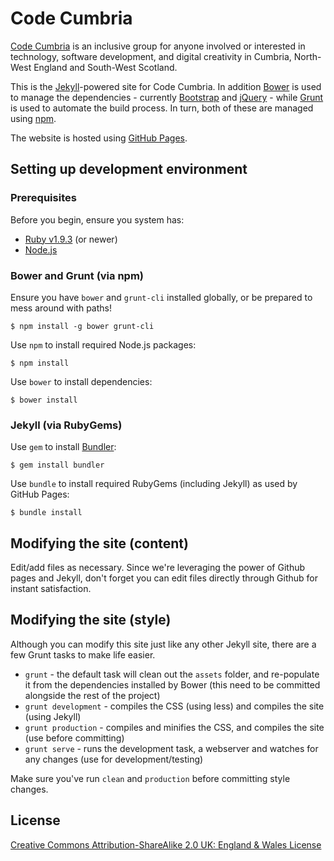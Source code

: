 Code Cumbria
============

[Code Cumbria](http://codecumbria.org) is an inclusive group for anyone
involved or interested in technology, software development, and digital
creativity in Cumbria, North-West England and South-West Scotland.

This is the [Jekyll](http://jekyllrb.com/)-powered site for Code Cumbria. In
addition [Bower](http://bower.io/) is used to manage the dependencies -
currently [Bootstrap](http://getbootstrap.com/) and
[jQuery](http://jquery.com/) - while [Grunt](http://gruntjs.com/) is used to
automate the build process. In turn, both of these are managed using
[npm](https://npmjs.org/).

The website is hosted using [GitHub Pages](http://pages.github.com/).

Setting up development environment
----------------------------------

### Prerequisites

Before you begin, ensure you system has:

- [Ruby v1.9.3](https://www.ruby-lang.org/) (or newer)
- [Node.js](http://nodejs.org/)

### Bower and Grunt (via npm)

Ensure you have `bower` and `grunt-cli` installed globally, or be prepared to
mess around with paths!

    $ npm install -g bower grunt-cli

Use `npm` to install required Node.js packages:

    $ npm install

Use `bower` to install dependencies:

    $ bower install

### Jekyll (via RubyGems)

Use `gem` to install [Bundler](http://bundler.io/):

    $ gem install bundler

Use `bundle` to install required RubyGems (including Jekyll) as used by
GitHub Pages:

    $ bundle install

Modifying the site (content)
----------------------------

Edit/add files as necessary. Since we're leveraging the power of Github pages
and Jekyll, don't forget you can edit files directly through Github for
instant satisfaction.

Modifying the site (style)
--------------------------

Although you can modify this site just like any other Jekyll site, there are a
few Grunt tasks to make life easier.

 * `grunt` - the default task will clean out the `assets` folder, and re-populate it from the dependencies installed by Bower (this need to be committed alongside the rest of the project)
 * `grunt development` - compiles the CSS (using less) and compiles the site (using Jekyll)
 * `grunt production` - compiles and minifies the CSS, and compiles the site (use before committing)
 * `grunt serve` - runs the development task, a webserver and watches for any changes (use for development/testing)

 Make sure you've run `clean` and `production` before committing style changes.

License
-------

[Creative Commons Attribution-ShareAlike 2.0 UK: England & Wales License](http://creativecommons.org/licenses/by-sa/2.0/uk/deed.en_GB)
